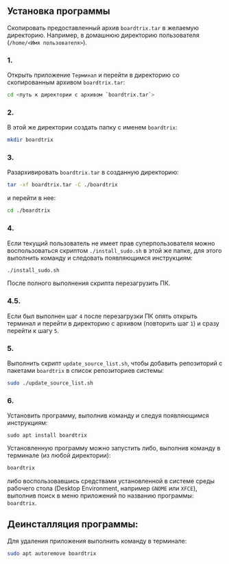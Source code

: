 ## Установка программы

Скопировать предоставленный архив `boardtrix.tar` в желаемую директорию. Например, в домашнюю директорию пользователя (`/home/<Имя пользователя>`).

### 1.
Открыть приложение `Терминал` и перейти в директорию со скопированным архивом `boardtrix.tar`:
```bash
cd <путь к директории с архивом `boardtrix.tar`>
```

### 2.
В этой же директории создать папку с именем `boardtrix`:
```bash
mkdir boardtrix
```

### 3.
Разархивировать `boardtrix.tar` в созданную директорию:
```bash
tar -xf boardtrix.tar -C ./boardtrix
```
и перейти в нее:
```bash
cd ./boardtrix
```

### 4.
Если текущий пользователь не имеет прав суперпользователя можно воспользоваться скриптом `./install_sudo.sh` в этой же папке, для этого выполнить команду и следовать появляющимся инструкциям:
```bash
./install_sudo.sh
```
После полного выполнения скрипта перезагрузить ПК.  

### 4.5.
Если был выполнен шаг `4` после перезагрузки ПК опять открыть терминал и перейти в директорию с архивом (повторить шаг `1`) и сразу перейти к шагу `5`.

### 5.
Выполнить скрипт `update_source_list.sh`, чтобы добавить репозиторий с пакетами `boardtrix` в список репозиториев системы:
```bash
sudo ./update_source_list.sh
```

### 6.
Установить программу, выполнив команду и следуя появляющимся инструкциям:
```
sudo apt install boardtrix
```

Установленную программу можно запустить либо, выполнив команду в терминале (из любой директории):
```bash
boardtrix
```
либо воспользовавшись средствами установленной в системе среды рабочего стола (Desktop Environment, например `GNOME` или `XFCE`), выполнив поиск в меню приложений по названию программы: `boardtrix`.

## Деинсталляция программы:

Для удаления приложения выполнить команду в терминале:
```bash
sudo apt autoremove boardtrix
```
